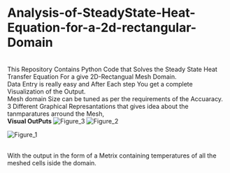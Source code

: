 # Analysis-of-SteadyState-Heat-Equation-for-a-2d-rectangular-Domain

<br />This Repository Contains Python Code that Solves the Steady State Heat Transfer Equation For a give 2D-Rectangual Mesh Domain. 
<br />Data Entry is really easy and After Each step You get a complete Visualization of the Output.
<br />Mesh domain Size can be tuned as per the requirements of the Accuaracy.
<br />3 Different Graphical Represantations that gives idea about the tanmparatures arround the Mesh,
<br />**Visual OutPuts**
![Figure_3](https://user-images.githubusercontent.com/58810880/128842306-99758ffc-7b1d-49af-89f3-f7652734b4ca.png)
![Figure_2](https://user-images.githubusercontent.com/58810880/128842409-e113b583-1c2d-4af2-917c-084339b63e45.png)

![Figure_1](https://user-images.githubusercontent.com/58810880/128842427-2833256a-3d5b-4e63-ae32-b8dc2713b2ef.png)

<br />With the output in the form of a Metrix containing temperatures of all the meshed cells iside the domain. 

